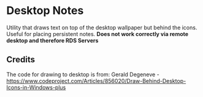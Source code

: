 ﻿# Desktop Notes
Utility that draws text on top of the desktop wallpaper but behind the icons. Useful for placing persistent notes. **Does not work correctly via remote desktop and therefore RDS Servers**

## Credits
The code for drawing to desktop is from: Gerald Degeneve - https://www.codeproject.com/Articles/856020/Draw-Behind-Desktop-Icons-in-Windows-plus